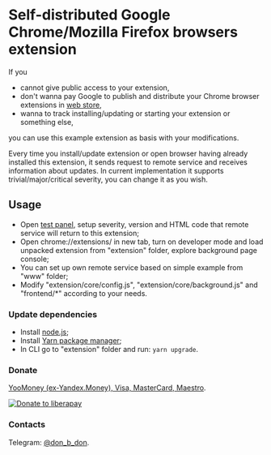 # Self-distributed Google Chrome/Mozilla Firefox browsers extension

If you
* cannot give public access to your extension,
* don't wanna pay Google to publish and distribute your Chrome browser
extensions in 
[web store](https://chrome.google.com/webstore/category/extensions),
* wanna to track installing/updating or starting your extension or
something else,

you can use this example extension as basis with your modifications.

Every time you install/update extension or open browser having
already installed this extension, it sends request to remote
service and receives information about updates. In current
implementation it supports trivial/major/critical severity, you can
change it as you wish. 

## Usage

* Open [test panel](https://distribution.rf.gd/api/1.0/test/panel.php),
setup severity, version and HTML code that remote service will return 
to this extension;
* Open chrome://extensions/ in new tab, turn on developer mode and load
unpacked extension from "extension" folder, explore background page
console;
* You can set up own remote service based on simple example from "www"
folder;
* Modify "extension/core/config.js", "extension/core/background.js" and
"frontend/*" according to your needs.

### Update dependencies
* Install [node.js](https://nodejs.org/en/download/);
* Install [Yarn package manager](https://yarnpkg.com/getting-started/install);
* In CLI go to "extension" folder and run: `yarn upgrade`.

### Donate
[YooMoney (ex-Yandex.Money), Visa, MasterCard, Maestro](https://https://yoomoney.ru/to/41001351141494).

[![Donate to liberapay](http://img.shields.io/liberapay/receives/don.bidon.svg?logo=liberapay)](https://liberapay.com/don.bidon/donate)

### Contacts
Telegram: [@don_b_don](https://t.me/don_b_don).
